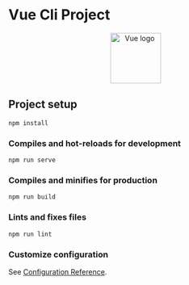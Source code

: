 # Vue Cli Project

<p align="center"><a href="https://cli.vuejs.org/favicon.png" target="_blank" rel="noopener noreferrer"><img width="100" src="https://cli.vuejs.org/favicon.png" alt="Vue logo"></a></p>

## Project setup
```
npm install
```

### Compiles and hot-reloads for development
```
npm run serve
```

### Compiles and minifies for production
```
npm run build
```

### Lints and fixes files
```
npm run lint
```

### Customize configuration
See [Configuration Reference](https://cli.vuejs.org/config/).
